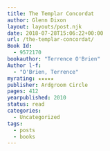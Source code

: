 ```yaml
---
title: The Templar Concordat
author: Glenn Dixon
layout: layouts/post.njk
date: 2018-07-28T15:06:22+00:00
url: /the-templar-concordat/
Book Id:
  - 9572170
bookauthor: "Terrence O'Brien"
Author l-f:
  - "O'Brien, Terrence"
myrating: ★★★★★
publisher: Ardgroom Circle
pages: 412
yearpublished: 2010
status: read
categories:
  - Uncategorized
tags:
  - posts
  - books
---
```

